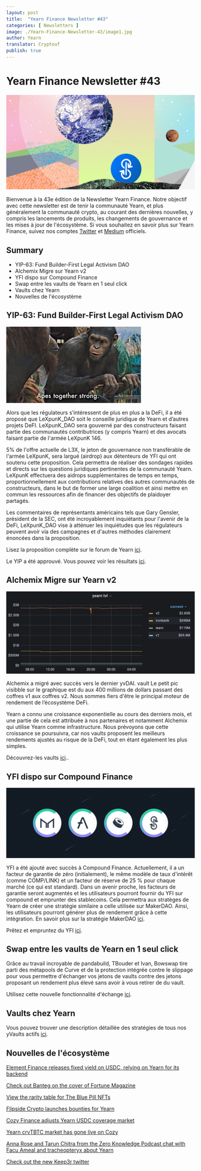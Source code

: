 ```yaml
---
layout: post
title:  "Yearn Finance Newsletter #43"
categories: [ Newsletters ]
image: ./Yearn-Finance-Newsletter-43/image1.jpg
author: Yearn
translator: Cryptouf
publish: true
---
```


# Yearn Finance Newsletter #43

![](image1.jpg)

Bienvenue à la 43e édition de la Newsletter Yearn Finance. Notre objectif avec cette newsletter est de tenir la communauté Yearn, et plus généralement la communauté crypto, au courant des dernières nouvelles, y compris les lancements de produits, les changements de gouvernance et les mises à jour de l'écosystème. Si vous souhaitez en savoir plus sur Yearn Finance, suivez nos comptes [Twitter](https://twitter.com/iearnfinance) et [Medium](https://medium.com/iearn) officiels.

## **Summary**

- YIP-63: Fund Builder-First Legal Activism DAO
- Alchemix Migre sur Yearn v2
- YFI dispo sur Compound Finance
- Swap entre les vaults de Yearn en 1 seul click
- Vaults chez Yearn
- Nouvelles de l'écosystème

## **YIP-63: Fund Builder-First Legal Activism DAO**

![](image2.jpg)


Alors que les régulateurs s’intéressent de plus en plus a la DeFi, il a été proposé que LeXpunK_DAO soit le conseille juridique de Yearn et d’autres projets DeFI.  LeXpunK_DAO sera gouverné par des constructeurs faisant partie  des communautés contributrices (y compris Yearn) et des avocats faisant partie de l'armée LeXpunK 146.

5% de l'offre actuelle de L3X, le jeton de gouvernance non transférable de l'armée LeXpunK, sera largué (airdrop) aux détenteurs de YFI qui ont soutenu cette proposition. Cela permettra de réaliser des sondages rapides et directs sur les questions juridiques pertinentes de la communauté Yearn. LeXpunK effectuera des aidrops supplémentaires de temps en temps, proportionnellement aux contributions relatives des autres communautés de constructeurs, dans le but de former une large coalition et ainsi mettre en commun les ressources afin de financer des objectifs de plaidoyer partagés.

Les commentaires de représentants américains tels que Gary Gensler, président de la SEC, ont été incroyablement inquiétants pour l'avenir de la DeFi,  LeXpunK_DAO vise à atténuer les inquiétudes que les régulateurs peuvent avoir via des campagnes et d'autres méthodes clairement énoncées dans la proposition.

Lisez la proposition complète sur le forum de Yearn [ici](https://gov.yearn.finance/t/yip-63-fund-builder-first-legal-activism-dao/11280).

Le YIP a été approuvé. Vous pouvez voir les résultats [ici](https://gov.yearn.finance/t/proposal-fund-builder-first-legal-activism-dao/11280).



## **Alchemix Migre sur Yearn v2**

![](image3.jpg)

Alchemix a migré avec succès vers le dernier yvDAI. vault Le petit pic visibble sur le graphique est du aux 400 millions de dollars passant des coffres v1 aux coffres v2. Nous sommes fiers d'être le principal moteur de rendement de l’écosystème DeFi.

Yearn a connu une croissance exponentielle au cours des derniers mois, et une partie de cela est attribuée à nos partenaires  et notamment Alchemix qui utilise Yearn comme infrastructure. Nous prévoyons que cette croissance se poursuivra, car nos vaults proposent les meilleurs rendements ajustés au risque de la DeFi, tout en étant également les plus simples.

Découvrez-les vaults [ici](https://yearn.finance/vaults)..

## **YFI dispo sur Compound Finance**

![](image4.jpg)

YFI a été ajouté avec succès à Compound Finance. Actuellement, il a un facteur de garantie de zéro (initialement), le même modèle de taux d'intérêt (comme COMP/LINK) et un facteur de réserve de 25 % pour chaque marché (ce qui est standard). Dans un avenir proche, les facteurs de garantie seront augmentés et les utilisateurs pourront fournir du YFI sur compound et emprunter des stablecoins. Cela permettra aux stratèges de Yearn de créer une stratégie similaire a celle utilisée sur MakerDAO.  Ainsi, les utilisateurs pourront générer plus de rendement  grâce à cette intégration. En savoir plus sur la stratégie MakerDAO [ici](https://yearn.fi/invest/0xE14d13d8B3b85aF791b2AADD661cDBd5E6097Db1).

Prêtez et empruntez du YFI [ici](https://app.compound.finance/).


## **Swap entre les vaults de Yearn en 1 seul click**

Grâce au travail incroyable de pandabuild, TBouder et Ivan, Bowswap tire parti des métapools de Curve et de la protection intégrée contre le slippage pour vous permettre d'échanger vos jetons de vaults contre des jetons proposant un rendement plus élevé sans avoir à vous retirer de du vault. 

Utilisez cette nouvelle fonctionnalité d'échange [ici](https://bowswap.finance/).


## Vaults chez Yearn

Vous pouvez trouver une description détaillée des stratégies de tous nos yVaults actifs [ici](https://medium.com/yearn-state-of-the-vaults/the-vaults-at-yearn-9237905ffed3).


## Nouvelles de l'écosystème

[Element Finance releases fixed yield on USDC, relying on Yearn for its backend](https://twitter.com/element_fi/status/1422934199284215810?s=20)

[Check out Banteg on the cover of Fortune Magazine](https://twitter.com/FortuneMagazine/status/1420803860336152577)

[View the rarity table for The Blue Pill NFTs](https://github.com/banteg/blue-pill#rarity-table)

[Flipside Crypto launches bounties for Yearn](https://twitter.com/BmurrayFlipside/status/1421147576674422788)

[Cozy Finance adjusts Yearn USDC coverage market](https://twitter.com/cozyfinance/status/1422226784674664453)

[Yearn crvTBTC market has gone live on Cozy](https://twitter.com/cozyfinance/status/1422633897490223107)

[Anna Rose and Tarun Chitra from the Zero Knowledge Podcast chat with Facu Ameal and tracheopteryx about Yearn](https://www.zeroknowledge.fm/192)

[Check out the new Keep3r twitter](https://twitter.com/thekeep3r)
